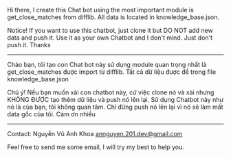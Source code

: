 Hi there, I create this Chat bot using the most important module is get_close_matches from difflib.
All data is located in knowledge_base.json.

Notice! If you want to use this chatbot, just clone it but DO NOT add new data and push it. Use it as your own Chatbot and I don't mind. Just don't push it. Thanks


--------------------------------------------------------------------------------------------------------------------------------------------------------------------------------


Chào bạn, tôi tạo con Chat bot này sử dụng module quan trọng nhất là get_close_matches được import từ difflib.
Tất cả dữ liệu được để trong file knowledge_base.json

Chú ý! Nếu bạn muốn xài con chatbot này, cứ việc clone nó và xài nhưng KHÔNG ĐƯỢC tạo thêm dữ liệu và push nó lên lại. Sử dụng Chatbot này như nó là của bạn, tôi không quan tâm. Chỉ đừng push nó lên lại vì nó sẽ làm mất data gốc của tôi. Cám ơn nhiều


--------------------------------------------------------------------------------------------------------------------------------------------------------------------------------


Contact: 
Nguyễn Vũ Anh Khoa
annguyen.201.dev@gmail.com


Feel free to send me some email, I will try my best to help you.
